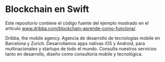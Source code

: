 # Blockchain en Swift

Este repositorio contiene el código fuente del ejemplo mostrado en el artículo www.dribba.com/blockchain-aprende-como-funciona/.

Dribba, the mobile agency. Agencia de desarrollo de tecnologías mobile en Barcelona y Zurich. Desarrollamos apps nativas iOS y Android, para multinacionales y startups de todo el mundo. Consulta nuestros servicios tanto en desarrollo, diseño como consultoría mobile y tecnológica. 
